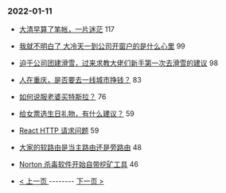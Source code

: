 ### 2022-01-11 
- [大清早算了笔帐，一片迷茫](https://www.v2ex.com/t/827464) 117
- [我就不明白了 大冷天一到公司开窗户的是什么心里](https://www.v2ex.com/t/827466) 99
- [迫于公司团建滑雪，过来求教大佬们新手第一次去滑雪的建议](https://www.v2ex.com/t/827478) 98
- [人在重庆，是否要去一线城市挣钱？](https://www.v2ex.com/t/827471) 83
- [如何说服老婆买特斯拉？](https://www.v2ex.com/t/827602) 76
- [给女票选生日礼物，有什么建议？](https://www.v2ex.com/t/827418) 59
- [React HTTP 请求问题](https://www.v2ex.com/t/827424) 59
- [大家的软路由是当主路由还是旁路由](https://www.v2ex.com/t/827496) 48
- [Norton 杀毒软件开始自带挖矿工具](https://www.v2ex.com/t/827461) 46 

- [ < 上一页 ](https://github.com/able8/v2ex-hot-record/blob/master/2022-01-10.md) -------- [ 下一页 > ](https://github.com/able8/v2ex-hot-record/blob/master/2022-01-12.md)